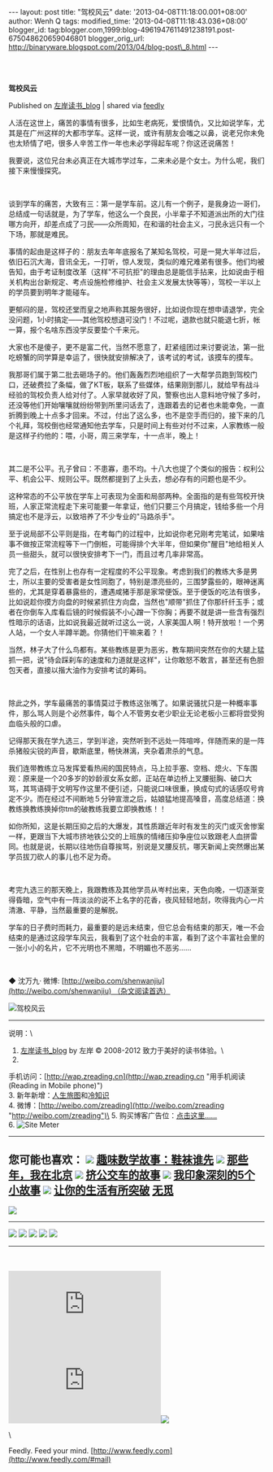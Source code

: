 --- layout: post title: "驾校风云" date: '2013-04-08T11:18:00.001+08:00'
author: Wenh Q tags: modified\_time: '2013-04-08T11:18:43.036+08:00'
blogger\_id:
tag:blogger.com,1999:blog-4961947611491238191.post-675048620659046801
blogger\_orig\_url:
http://binaryware.blogspot.com/2013/04/blog-post\_8.html ---

\
  

**驾校风云**

Published on [左岸读书\_blog](http://www.zreading.cn/archives/3710.html)
| shared via [feedly](http://www.feedly.com)

人活在这世上，痛苦的事情有很多，比如生老病死，爱恨情仇，又比如说学车，尤其是在广州这样的大都市学车。这样一说，或许有朋友会嗤之以鼻，说老兄你未免也太矫情了吧，很多人辛苦工作一年也未必学得起车呢？你这还说痛苦！

我要说，这位兄台未必真正在大城市学过车，二来未必是个女士。为什么呢，我们接下来慢慢探究。

 

谈到学车的痛苦，大致有三：第一是学车前。这儿有一个例子，是我身边一哥们，总结成一句话就是，为了学车，他这么一个良民，小半辈子不知道派出所的大门往哪方向开，却差点成了刁民——众所周知，在和谐的社会主义，刁民永远只有一个下场，那就是难民。

事情的起由是这样子的：朋友去年年底报名了某知名驾校，可是一晃大半年过后，依旧石沉大海，音讯全无，一打听，惊人发现，类似的难兄难弟有很多。他们均被告知，由于考证制度改革（这样"不可抗拒"的理由总是能信手拈来，比如说由于相关机构出台新规定、考点设施检修维护、社会主义发展太快等等），驾校一半以上的学员要到明年才能碰车。

更郁闷的是，驾校还堂而皇之地声称其服务很好，比如说你现在想申请退学，完全没问题，1小时搞定——其他驾校想退可没门！不过呢，退款也就只能退七折，帐一算，报个名啥东西没学反要垫个千来元。

大家也不是傻子，更不是富二代，当然不愿意了，赶紧组团过来讨要说法，第一批吃螃蟹的同学算是幸运了，很快就安排解决了，该考试的考试，该摸车的摸车。

我那哥们属于第二批去砸场子的。他们轰轰烈烈地组织了一大帮学员跑到驾校门口，还破费拉了条幅，做了KT板，联系了些媒体，结果刚到那儿，就给早有战斗经验的驾校负责人给对付了。人家早就收好了风，警察也出人意料地守候了多时，还没等他们开始嚷嚷就纷纷带到所里问话去了，连跟着去的记者也未能幸免，一直折腾到晚上十点多才回来。不过，付出了这么多，也不是空手而归的，接下来的几个礼拜，驾校倒也经常通知他去学车，只是时间上有些对付不过来，人家教练一般是这样子约他的：喂，小哥，周三来学车，十一点半，晚上！

 

其二是不公平。孔子曾曰：不患寡，患不均。十八大也提了个类似的报告：权利公平、机会公平、规则公平。既然都提到了上头去，想必存有的问题也是不少。

这种常态的不公平放在学车上可表现为全面和局部两种。全面指的是有些驾校开快班，人家正常流程走下来可能要一年拿证，他们只要三个月搞定，钱给多些一个月搞定也不是浮云，以致培养了不少专业的"马路杀手"。

至于说局部不公平则是指，在考每门的过程中，比如说你老兄刚考完笔试，如果啥事不做按正常流程等下一门倒桩，可能得排个大半年，但如果你"醒目"地给相关人员一些甜头，就可以很快安排考下一门，而且过考几率非常高。

完了之后，在性别上也存有一定程度的不公平现象。考虑到我们的教练大多是男士，所以主要的受害者是女性同胞了，特别是漂亮些的，三围梦露些的，眼神迷离些的，尤其是穿着暴露些的，遭遇咸猪手那是家常便饭。至于便饭的吃法有很多，比如说趁你摸方向盘的时候紧抓住方向盘，当然也"顺带"抓住了你那纤纤玉手；或者在你倒车入库看后镜的时候假装不小心蹭一下你胸；再要不就是讲一些含有强烈性暗示的话语，比如说我最近就听过这么一说，人家美国人啊！特开放啦！一个男人站，一个女人半蹲半跪。你猜他们干嘛来着？！

当然，林子大了什么鸟都有。某些教练是更为恶劣，教车期间突然在你的大腿上猛抓一把，说"待会踩刹车的速度和力道就是这样"，让你敢怒不敢言，甚至还有色胆包天者，直接以揩大油作为安排考试的筹码。

 

除此之外，学车最痛苦的事情莫过于教练这张嘴了。如果说骚扰只是一种概率事件，那么骂人则是个必然事件，每个人不管男女老少职业无论老板小三都将尝受狗血临头般的口虐。

记得那天我在学九选三，学到半途，突然听到不远处一阵喧哗，伴随而来的是一阵杀猪般尖锐的声音，歇斯底里，畅快淋漓，夹杂着肃杀的气息。

我们连带教练立马发挥爱看热闹的国民特点，马上拉手塞、空档、熄火、下车围观：原来是一个20多岁的妙龄淑女系女郎，正站在单边桥上叉腰挺胸、破口大骂，其骂语碍于文明写作这里不便引述，只能说口味很重，换成句式的话感叹号肯定不少。而在经过不间断地５分钟宣泄之后，姑娘猛地提高嗓音，高度总结道：换教练换教练换掉你tm的破教练我要立即换教练！！

如你所知，这是长期压抑之后的大爆发，其性质跟近年时有发生的灭门或灭舍惨案一样，更跟当下大城市挤地铁公交的上班族的情绪压抑争座位以致跟老人血拼雷同。也就是说，长期以往地伤自尊挨骂，别说是叉腰反抗，哪天新闻上突然爆出某学员拔刀砍人的事儿也不足为奇。

 

考完九选三的那天晚上，我跟教练及其他学员从岑村出来，天色向晚，一切逐渐变得昏暗，空气中有一阵淡淡的说不上名字的花香，夜风轻轻地刮，吹得我内心一片清澈、平静，当然最重要的是解脱。

学车的日子费时而耗力，最重要的是远未结束，但它总会有结束的那天，唯一不会结束的是通过这段学车风云，我看到了这个社会的丰富，看到了这个丰富社会里的一张小小的名片，它不光明也不黑暗，不明媚也不恶劣……

 

◆ 沈万九·
微博: [http://weibo.com/shenwanjiu](http://weibo.com/shenwanjiu) （杂文阅读首选）

![驾校风云](http://pic.yupoo.com/zreading/CLLBWnHx/ZIgJL.jpg)

* * * * *

说明：\
 1. [左岸读书\_blog](http://zreading.cn/) by 左岸 © 2008-2012
致力于美好的读书体验。\
 2.
手机访问：[http://wap.zreading.cn](http://wap.zreading.cn "用手机阅读(Reading in Mobile phone)")\
 3.
新年新增：[人生旅图](http://www.zreading.net "人生旅图")和[冷知识](http://www.zreading.net/lenzhishi "冷知识")\
 4.
微博：[http://weibo.com/zreading](http://weibo.com/zreading "http://weibo.com/zreading")\
 5.
购买博客广告位：[点击这里……](http://www.zreading.cn/about#ad "看了会心动!")\
 6. ![Site Meter](http://s12.sitemeter.com/meter.asp?site=s12zxfclz)

  ----------------------------------------------------------------------------------------------------------------------------------------------------------------------------------------------------------------------------------------------
  **您可能也喜欢：**
  ![](http://static.wumii.cn/images/widget/widget_solidPoint.gif) [趣味数学故事：鞋袜谁先](http://app.wumii.com/ext/redirect?url=http%3A%2F%2Fwww.zreading.cn%2Farchives%2F1707.html&from=http%3A%2F%2Fwww.zreading.cn%2Farchives%2F3710.html)
  ![](http://static.wumii.cn/images/widget/widget_solidPoint.gif) [那些年，我在北京](http://app.wumii.com/ext/redirect?url=http%3A%2F%2Fwww.zreading.cn%2Farchives%2F2951.html&from=http%3A%2F%2Fwww.zreading.cn%2Farchives%2F3710.html)
  ![](http://static.wumii.cn/images/widget/widget_solidPoint.gif) [挤公交车的故事](http://app.wumii.com/ext/redirect?url=http%3A%2F%2Fwww.zreading.cn%2Farchives%2F472.html&from=http%3A%2F%2Fwww.zreading.cn%2Farchives%2F3710.html)
  ![](http://static.wumii.cn/images/widget/widget_solidPoint.gif) [我印象深刻的5个小故事](http://app.wumii.com/ext/redirect?url=http%3A%2F%2Fwww.zreading.cn%2Farchives%2F571.html&from=http%3A%2F%2Fwww.zreading.cn%2Farchives%2F3710.html)
  ![](http://static.wumii.cn/images/widget/widget_solidPoint.gif) [让你的生活有所突破](http://app.wumii.com/ext/redirect?url=http%3A%2F%2Fwww.zreading.cn%2Farchives%2F553.html&from=http%3A%2F%2Fwww.zreading.cn%2Farchives%2F3710.html)
  [无觅](http://www.wumii.com/widget/relatedItems "无觅相关文章插件")
  ----------------------------------------------------------------------------------------------------------------------------------------------------------------------------------------------------------------------------------------------

![](http://zreading.cn.feedsportal.com/c/35042/f/647833/s/2a6e7a9c/mf.gif)

  -------------------------------------------------------------------------------------------------------------------------------------------------------------------------------------------------------------------------------------------------------------------------------------------------------------------------------------------------------------------------------------------------------------------------------------------------------------------------------------------------------------------------------------------------------------------------------------------------------------------------------------------------------------------------------------------------------------------------------------------------------------------------------------------------------------------------------------------------------------------------------------------------------------------------------------------------------------------------------------------------- --
  [![](http://res3.feedsportal.com/social/twitter.png)](http://share.feedsportal.com/share/twitter/?u=http%3A%2F%2Fwww.zreading.cn%2Farchives%2F3710.html&t=%E9%A9%BE%E6%A0%A1%E9%A3%8E%E4%BA%91) [![](http://res3.feedsportal.com/social/facebook.png)](http://share.feedsportal.com/share/facebook/?u=http%3A%2F%2Fwww.zreading.cn%2Farchives%2F3710.html&t=%E9%A9%BE%E6%A0%A1%E9%A3%8E%E4%BA%91) [![](http://res3.feedsportal.com/social/linkedin.png)](http://share.feedsportal.com/share/linkedin/?u=http%3A%2F%2Fwww.zreading.cn%2Farchives%2F3710.html&t=%E9%A9%BE%E6%A0%A1%E9%A3%8E%E4%BA%91) [![](http://res3.feedsportal.com/social/googleplus.png)](http://share.feedsportal.com/share/gplus/?u=http%3A%2F%2Fwww.zreading.cn%2Farchives%2F3710.html&t=%E9%A9%BE%E6%A0%A1%E9%A3%8E%E4%BA%91) [![](http://res3.feedsportal.com/social/email.png)](http://share.feedsportal.com/share/email/?u=http%3A%2F%2Fwww.zreading.cn%2Farchives%2F3710.html&t=%E9%A9%BE%E6%A0%A1%E9%A3%8E%E4%BA%91)   
  -------------------------------------------------------------------------------------------------------------------------------------------------------------------------------------------------------------------------------------------------------------------------------------------------------------------------------------------------------------------------------------------------------------------------------------------------------------------------------------------------------------------------------------------------------------------------------------------------------------------------------------------------------------------------------------------------------------------------------------------------------------------------------------------------------------------------------------------------------------------------------------------------------------------------------------------------------------------------------------------------- --

\
\
[![](http://da.feedsportal.com/r/161991033285/u/0/f/647833/c/35042/s/2a6e7a9c/a2.img)](http://da.feedsportal.com/r/161991033285/u/0/f/647833/c/35042/s/2a6e7a9c/a2.htm)![](http://pi.feedsportal.com/r/161991033285/u/0/f/647833/c/35042/s/2a6e7a9c/a2t.img)![](http://www1.feedsky.com/t1/728642283/clzzxf/feedsky/s.gif?r=http://zreading.cn.feedsportal.com/c/35042/f/647833/s/2a6e7a9c/l/0L0Szreading0Bcn0Carchives0C3710A0Bhtml/story01.htm)

\

Feedly. Feed your mind.
[http://www.feedly.com](http://www.feedly.com/#mail)
